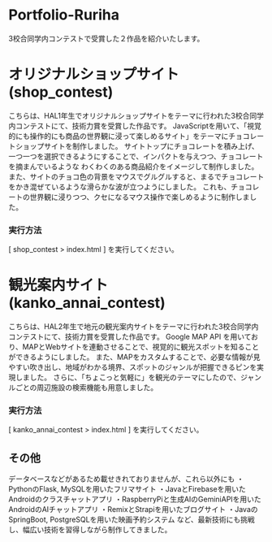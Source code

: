 # Portfolio-Ruriha
3校合同学内コンテストで受賞した２作品を紹介いたします。

# オリジナルショップサイト (shop_contest)
こちらは、HAL1年生でオリジナルショップサイトをテーマに行われた3校合同学内コンテストにて、技術力賞を受賞した作品です。
JavaScriptを用いて、「視覚的にも操作的にも商品の世界観に浸って楽しめるサイト」をテーマにチョコレートショップサイトを制作しました。
サイトトップにチョコレートを積み上げ、一つ一つを選択できるようにすることで、インパクトを与えつつ、チョコレートを摘まんでいるような
わくわくのある商品紹介をイメージして制作しました。
また、サイトのチョコ色の背景をマウスでグルグルすると、まるでチョコレートをかき混ぜているような滑らかな波が立つようにしました。
これも、チョコレートの世界観に浸りつつ、クセになるマウス操作で楽しめるように制作しました。

### 実行方法
[ shop_contest > index.html ] を実行してください。



# 観光案内サイト (kanko_annai_contest)
こちらは、HAL2年生で地元の観光案内サイトをテーマに行われた3校合同学内コンテストにて、技術力賞を受賞した作品です。
Google MAP API を用いており、MAPとWebサイトを連動させることで、視覚的に観光スポットを知ることができるようにしました。
また、MAPをカスタムすることで、必要な情報が見やすい吹き出し、地域がわかる境界、スポットのジャンルが把握できるピンを実現しました。
さらに、「ちょこっと気軽に」を観光のテーマにしたので、ジャンルごとの周辺施設の検索機能も用意しました。

### 実行方法
[ kanko_annai_contest > index.html ] を実行してください。



## その他
データベースなどがあるため載せきれておりませんが、これら以外にも
・PythonのFlask, MySQLを用いたフリマサイト
・JavaとFirebaseを用いたAndroidのクラスチャットアプリ
・RaspberryPiと生成AIのGeminiAPIを用いたAndroidのAIチャットアプリ
・RemixとStrapiを用いたブログサイト
・JavaのSpringBoot, PostgreSQLを用いた映画予約システム
など、最新技術にも挑戦し、幅広い技術を習得しながら制作してきました。

